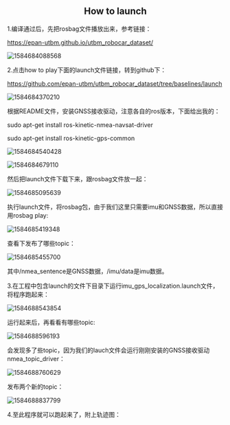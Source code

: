 ## <center>How to launch</center>

1.编译通过后，先把rosbag文件播放出来，参考链接：

<https://epan-utbm.github.io/utbm_robocar_dataset/>

![1584684088568](/home/max/.config/Typora/typora-user-images/1584684088568.png)

2.点击how to play下面的launch文件链接，转到github下：

<https://github.com/epan-utbm/utbm_robocar_dataset/tree/baselines/launch>

![1584684370210](/home/max/.config/Typora/typora-user-images/1584684370210.png)

根据README文件，安装GNSS接收驱动，注意各自的ros版本，下面给出我的：

sudo apt-get install ros-kinetic-nmea-navsat-driver

sudo apt-get install ros-kinetic-gps-common

![1584684540428](/home/max/.config/Typora/typora-user-images/1584684540428.png)

![1584684679110](/home/max/.config/Typora/typora-user-images/1584684679110.png)

然后把launch文件下载下来，跟rosbag文件放一起：

![1584685095639](/home/max/.config/Typora/typora-user-images/1584685095639.png)

执行launch文件，将rosbag包，由于我们这里只需要imu和GNSS数据，所以直接用rosbag play:

![1584685419348](/home/max/.config/Typora/typora-user-images/1584685419348.png)

查看下发布了哪些topic：

![1584685455700](/home/max/.config/Typora/typora-user-images/1584685455700.png)

其中/nmea_sentence是GNSS数据，/imu/data是imu数据。

3.在工程中包含launch的文件下目录下运行imu_gps_localization.launch文件，将程序跑起来：

![1584688543854](/home/max/.config/Typora/typora-user-images/1584688543854.png)

运行起来后，再看看有哪些topic:

![1584688596193](/home/max/.config/Typora/typora-user-images/1584688596193.png)

会发现多了些topic，因为我们的lauch文件会运行刚刚安装的GNSS接收驱动nmea_topic_driver：

![1584688760629](/home/max/.config/Typora/typora-user-images/1584688760629.png)

发布两个新的topic：

![1584688837799](/home/max/.config/Typora/typora-user-images/1584688837799.png)

4.至此程序就可以跑起来了，附上轨迹图：

